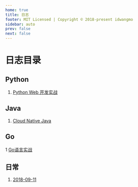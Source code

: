```yaml
---
home: true
title: 日志
footer: MIT Licensed | Copyright © 2018-present idwangmo
sidebar: auto
prev: false
next: false
---
```

# 日志目录

## Python

1. [Python Web 开发实战](/python/python_web.md)

## Java

1. [Cloud Native Java](/java/cloud_native_java.md)

## Go

1 [Go语言实战](/go/go_in_action.md)

## 日常

1. [2018-09-11](/daily/20180911.md)